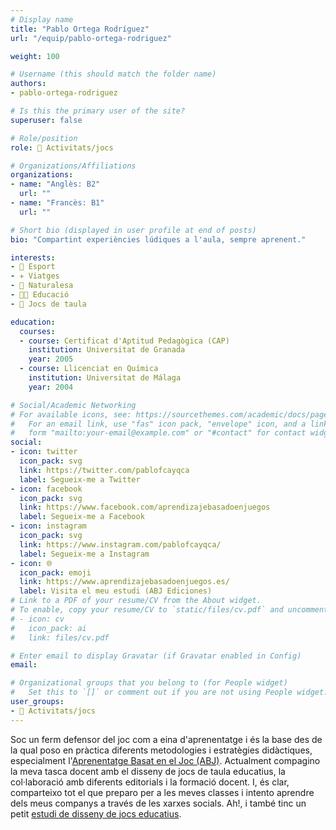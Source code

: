 ```yaml
---
# Display name
title: "Pablo Ortega Rodríguez"
url: "/equip/pablo-ortega-rodriguez"

weight: 100

# Username (this should match the folder name)
authors:
- pablo-ortega-rodriguez

# Is this the primary user of the site?
superuser: false

# Role/position
role: 🧩 Activitats/jocs

# Organizations/Affiliations
organizations:
- name: "Anglès: B2"
  url: ""
- name: "Francès: B1"
  url: ""  

# Short bio (displayed in user profile at end of posts)
bio: "Compartint experiències lúdiques a l'aula, sempre aprenent."

interests:
- 🏃 Esport
- ✈️ Viatges
- 🌳 Naturalesa
- 👨‍🏫 Educació
- 🧩 Jocs de taula

education:
  courses:
  - course: Certificat d'Aptitud Pedagògica (CAP)
    institution: Universitat de Granada
    year: 2005  
  - course: Llicenciat en Química
    institution: Universitat de Málaga
    year: 2004  

# Social/Academic Networking
# For available icons, see: https://sourcethemes.com/academic/docs/page-builder/#icons
#   For an email link, use "fas" icon pack, "envelope" icon, and a link in the
#   form "mailto:your-email@example.com" or "#contact" for contact widget.
social:
- icon: twitter
  icon_pack: svg
  link: https://twitter.com/pablofcayqca
  label: Segueix-me a Twitter
- icon: facebook
  icon_pack: svg
  link: https://www.facebook.com/aprendizajebasadoenjuegos
  label: Segueix-me a Facebook
- icon: instagram
  icon_pack: svg
  link: https://www.instagram.com/pablofcayqca/
  label: Segueix-me a Instagram
- icon: 🌐
  icon_pack: emoji
  link: https://www.aprendizajebasadoenjuegos.es/
  label: Visita el meu estudi (ABJ Ediciones)
# Link to a PDF of your resume/CV from the About widget.
# To enable, copy your resume/CV to `static/files/cv.pdf` and uncomment the lines below.
# - icon: cv
#   icon_pack: ai
#   link: files/cv.pdf

# Enter email to display Gravatar (if Gravatar enabled in Config)
email:

# Organizational groups that you belong to (for People widget)
#   Set this to `[]` or comment out if you are not using People widget.
user_groups:
- 🧩 Activitats/jocs
---
```


Soc un ferm defensor del joc com a eina d'aprenentatge i és la base des de la qual poso en pràctica diferents metodologies i estratègies didàctiques, especialment l'[Aprenentatge Basat en el Joc (ABJ)](https://ca.wikipedia.org/wiki/Aprenentatge_basat_en_el_joc). Actualment compagino la meva tasca docent amb el disseny de jocs de taula educatius, la col·laboració amb diferents editorials i la formació docent. I, és clar, comparteixo tot el que preparo per a les meves classes i intento aprendre dels meus companys a través de les xarxes socials. Ah!, i també tinc un petit [estudi de disseny de jocs educatius](https://www.aprendizajebasadoenjuegos.es/).
